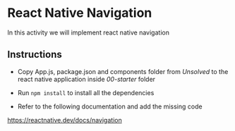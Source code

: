 # React Native Navigation

In this activity we will implement react native navigation

## Instructions

- Copy App.js, package.json and components folder from *Unsolved* to the react native application inside *00-starter* folder

- Run `npm install` to install all the dependencies

- Refer to the following documentation and add the missing code

https://reactnative.dev/docs/navigation